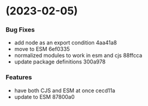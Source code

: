 #  (2023-02-05)


### Bug Fixes

* add node as an export condition 4aa41a8
* move to ESM 6ef0335
* normalized modules to work in esm and cjs 88ffcca
* update package definitions 300a978


### Features

* have both CJS and ESM at once cecd11a
* update to ESM 87800a0



